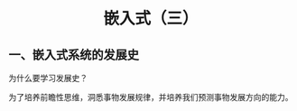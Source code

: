 <h1><center>嵌入式（三）</center></h1>

## 一、嵌入式系统的发展史

为什么要学习发展史？

为了培养前瞻性思维，洞悉事物发展规律，并培养我们预测事物发展方向的能力。

